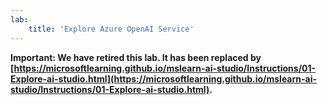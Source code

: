 ```yaml
---
lab:
    title: 'Explore Azure OpenAI Service'
---
```


**Important: We have retired this lab. It has been replaced by [https://microsoftlearning.github.io/mslearn-ai-studio/Instructions/01-Explore-ai-studio.html](https://microsoftlearning.github.io/mslearn-ai-studio/Instructions/01-Explore-ai-studio.html).**

